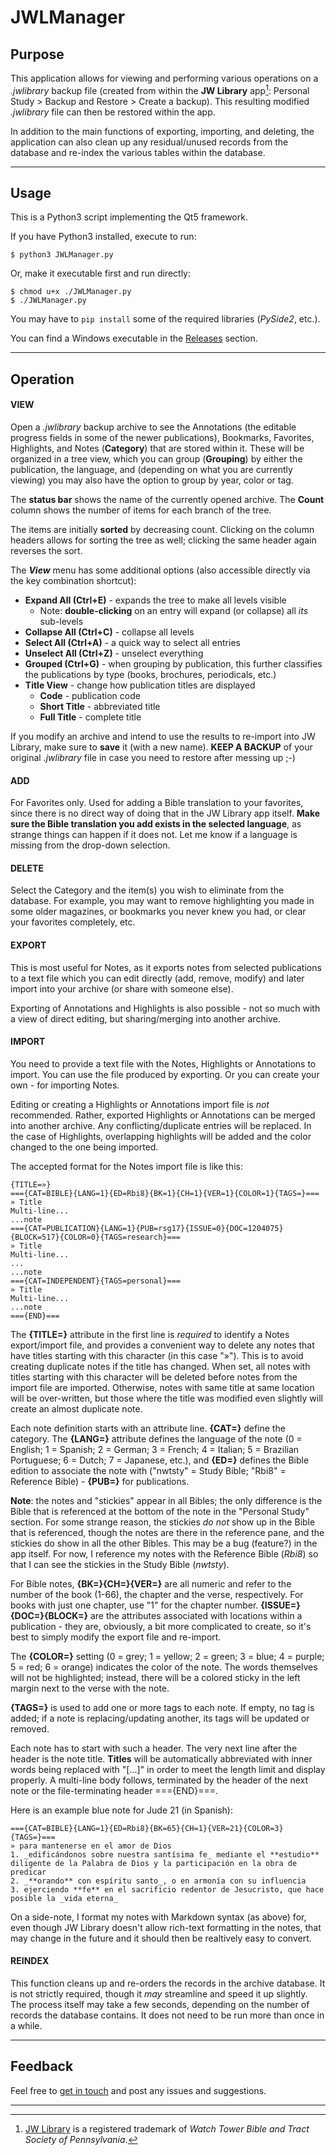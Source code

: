 # JWLManager


## Purpose

This application allows for viewing and performing various operations on a *.jwlibrary* backup file (created from within the **JW Library** app[^1]: Personal Study > Backup and Restore > Create a backup). This resulting modified *.jwlibrary* file can then be restored within the app.

In addition to the main functions of exporting, importing, and deleting, the application can also clean up any residual/unused records from the database and re-index the various tables within the database.

____
## Usage

This is a Python3 script implementing the Qt5 framework.

If you have Python3 installed, execute to run:

```
$ python3 JWLManager.py
```

Or, make it executable first and run directly:

```
$ chmod u+x ./JWLManager.py
$ ./JWLManager.py
```

You may have to `pip install` some of the required libraries (*PySide2*, etc.).

You can find a Windows executable in the [Releases](https://gitlab.com/erykj/jwlmanager/-/releases) section.

____
## Operation

#### VIEW

Open a *.jwlibrary* backup archive to see the Annotations (the editable progress fields in some of the newer publications), Bookmarks, Favorites, Highlights, and Notes (**Category**) that are stored within it. These will be organized in a tree view, which you can group (**Grouping**) by either the publication, the language, and (depending on what you are currently viewing) you may also have the option to group by year, color or tag.

The **status bar** shows the name of the currently opened archive. The **Count** column shows the number of items for each branch of the tree.

The items are initially **sorted** by decreasing count. Clicking on the column headers allows for sorting the tree as well; clicking the same header again reverses the sort.

The ***View*** menu has some additional options (also accessible directly via the key combination shortcut):

* **Expand All (Ctrl+E)** - expands the tree to make all levels visible
  * Note: **double-clicking** on an entry will expand (or collapse) all *its* sub-levels
* **Collapse All (Ctrl+C)** - collapse all levels
* **Select All (Ctrl+A)** - a quick way to select all entries
* **Unselect All (Ctrl+Z)** - unselect everything
* **Grouped (Ctrl+G)** - when grouping by publication, this further classifies the publications by type (books, brochures, periodicals, etc.)
* **Title View** - change how publication titles are displayed
  * **Code** - publication code
  * **Short Title** - abbreviated title
  * **Full Title** - complete title

If you modify an archive and intend to use the results to re-import into JW Library, make sure to **save** it (with a new name). **KEEP A BACKUP** of your original *.jwlibrary* file in case you need to restore after messing up ;-)

#### ADD

For Favorites only. Used for adding a Bible translation to your favorites, since there is no direct way of doing that in the JW Library app itself. **Make sure the Bible translation you add exists in the selected language**, as strange things can happen if it does not. Let me know if a language is missing from the drop-down selection.

#### DELETE

Select the Category and the item(s) you wish to eliminate from the database. For example, you may want to remove highlighting you made in some older magazines, or bookmarks you never knew you had, or clear your favorites completely, etc.

#### EXPORT

This is most useful for Notes, as it exports notes from selected publications to a text file which you can edit directly (add, remove, modify) and later import into your archive (or share with someone else).

Exporting of Annotations and Highlights is also possible - not so much with a view of direct editing, but sharing/merging into another archive.

#### IMPORT

You need to provide a text file with the Notes, Highlights or Annotations to import. You can use the file produced by exporting. Or you can create your own - for importing Notes.

Editing or creating a Highlights or Annotations import file is *not* recommended. Rather, exported Highlights or Annotations can be merged into another archive. Any conflicting/duplicate entries will be replaced. In the case of Highlights, overlapping highlights will be added and the color changed to the one being imported.

The accepted format for the Notes import file is like this:

    {TITLE=»}
    ==={CAT=BIBLE}{LANG=1}{ED=Rbi8}{BK=1}{CH=1}{VER=1}{COLOR=1}{TAGS=}===
    » Title
    Multi-line...
    ...note
    ==={CAT=PUBLICATION}{LANG=1}{PUB=rsg17}{ISSUE=0}{DOC=1204075}{BLOCK=517}{COLOR=0}{TAGS=research}===
    » Title
    Multi-line...
    ...
    ...note
    ==={CAT=INDEPENDENT}{TAGS=personal}===
    » Title
    Multi-line...
    ...note
    ==={END}===

The **{TITLE=}** attribute in the first line is *required* to identify a Notes export/import file, and provides a convenient way to delete any notes that have titles starting with this character (in this case "»"). This is to avoid creating duplicate notes if the title has changed. When set, all notes with titles starting with this character will be deleted before notes from the import file are imported. Otherwise, notes with same title at same location will be over-written, but those where the title was modified even slightly will create an almost duplicate note.

Each note definition starts with an attribute line. **{CAT=}** define the category. The **{LANG=}** attribute defines the language of the note (0 = English; 1 = Spanish; 2 = German; 3 = French; 4 = Italian; 5 = Brazilian Portuguese; 6 = Dutch; 7 = Japanese, etc.),  and **{ED=}** defines the Bible edition to associate the note with ("nwtsty" = Study Bible; "Rbi8" = Reference Bible) - **{PUB=}** for publications.

**Note**: the notes and "stickies" appear in all Bibles; the only difference is the Bible that is referenced at the bottom of the note in the "Personal Study" section. For some strange reason, the stickies *do not* show up in the Bible that is referenced, though the notes are there in the reference pane, and the stickies do show in all the other Bibles. This may be a bug (feature?) in the app itself. For now, I reference my notes with the Reference Bible (*Rbi8*) so that I can see the stickies in the Study Bible (*nwtsty*).

For Bible notes, **{BK=}{CH=}{VER=}** are all numeric and refer to the number of the book (1-66), the chapter and the verse, respectively. For books with just one chapter, use "1" for the chapter number. **{ISSUE=}{DOC=}{BLOCK=}** are the attributes associated with locations within a publication - they are, obviously, a bit more complicated to create, so it's best to simply modify the export file and re-import.

The **{COLOR=}** setting (0 = grey; 1 = yellow; 2 = green; 3 = blue; 4 = purple; 5 = red; 6 = orange) indicates the color of the note. The words themselves will not be highlighted; instead, there will be a colored sticky in the left margin next to the verse with the note.

**{TAGS=}** is used to add one or more tags to each note. If empty, no tag is added; if a note is replacing/updating another, its tags will be updated or removed.

Each note has to start with such a header. The very next line after the header is the note title. **Titles** will be automatically abbreviated with inner words being replaced with "[...]" in order to meet the length limit and display properly. A multi-line body follows, terminated by the header of the next note or the file-terminating header =\=={END}===.

Here is an example blue note for Jude 21 (in  Spanish):

    ==={CAT=BIBLE}{LANG=1}{ED=Rbi8}{BK=65}{CH=1}{VER=21}{COLOR=3}{TAGS=}===
    » para mantenerse en el amor de Dios
    1. _edificándonos sobre nuestra santísima fe_ mediante el **estudio** diligente de la Palabra de Dios y la participación en la obra de predicar
    2. _**orando** con espíritu santo_, o en armonía con su influencia
    3. ejerciendo **fe** en el sacrificio redentor de Jesucristo, que hace posible la _vida eterna_

On a side-note, I format my notes with Markdown syntax (as above) for, even though JW Library doesn't allow rich-text formatting in the notes, that may change in the future and it should then be realtively easy to convert.

#### REINDEX

This function cleans up and re-orders the records in the archive database. It is not strictly required, though it *may* streamline and speed it up slightly. The process itself may take a few seconds, depending on the number of records the database contains. It does not need to be run more than once in a while.

____
## Feedback

Feel free to [get in touch](https://gitlab.com/erykj/jwlmanager/-/issues) and post any issues and suggestions.

____
[^1]: [JW Library](https://www.jw.org/en/online-help/jw-library/) is a registered trademark of *Watch Tower Bible and Tract Society of Pennsylvania*.
